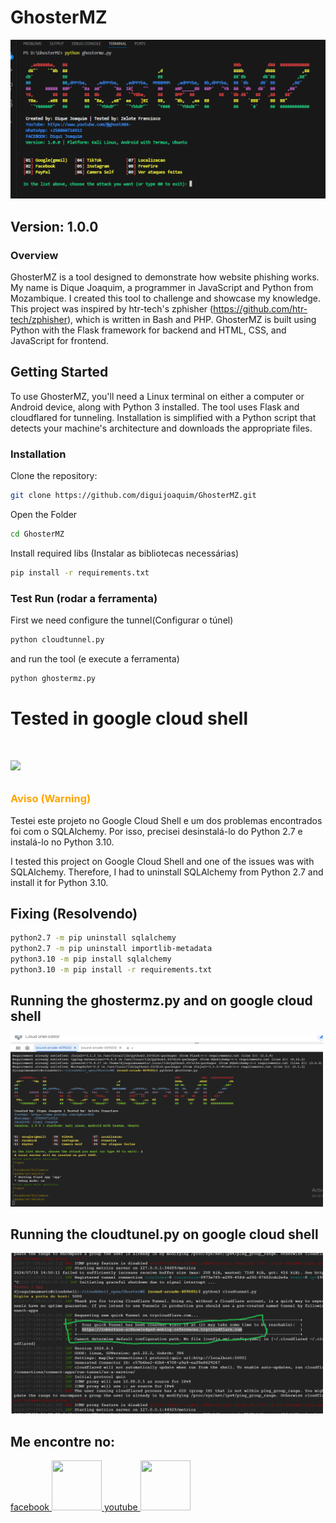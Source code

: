 # GhosterMZ
<img src='/demo/screenshot.png'>

## Version: 1.0.0

### Overview
GhosterMZ is a tool designed to demonstrate how website phishing works. My name is Dique Joaquim, a programmer in JavaScript and Python from Mozambique. I created this tool to challenge and showcase my knowledge. This project was inspired by htr-tech's zphisher (https://github.com/htr-tech/zphisher), which is written in Bash and PHP. GhosterMZ is built using Python with the Flask framework for backend and HTML, CSS, and JavaScript for frontend.

## Getting Started
To use GhosterMZ, you'll need a Linux terminal on either a computer or Android device, along with Python 3 installed. The tool uses Flask and cloudflared for tunneling. Installation is simplified with a Python script that detects your machine's architecture and downloads the appropriate files.

### Installation
Clone the repository:
```bash
git clone https://github.com/diguijoaquim/GhosterMZ.git
```
Open the Folder
```bash
cd GhosterMZ
```
Install required libs (Instalar as bibliotecas necessárias)
```bash
pip install -r requirements.txt
```
### Test Run (rodar a ferramenta)
First we need configure the tunnel(Configurar o túnel)
```bash
python cloudtunnel.py
```
and run the tool (e execute a ferramenta)
```bash
python ghostermz.py
```
<h1>Tested in google cloud shell<h1>
<p align="left">
  <a href="https://ssh.cloud.google.com/cloudshell/editor?cloudshell_git_repo=https://github.com/diguijoaquim/GhosterMZ.git&cloudshell_open_in_editor=README.md" target="_blank">
    <img src="https://gstatic.com/cloudssh/images/open-btn.svg">
  </a>
</p>
<h3 style="color:orange">Aviso (Warning)</h3>
<p>Testei este projeto no Google Cloud Shell e um dos problemas encontrados foi com o SQLAlchemy. Por isso, precisei desinstalá-lo do Python 2.7 e instalá-lo no Python 3.10.</p>

<p>I tested this project on Google Cloud Shell and one of the issues was with SQLAlchemy. Therefore, I had to uninstall SQLAlchemy from Python 2.7 and install it for Python 3.10.</p>
<h2>Fixing (Resolvendo)</h2>

```bash
python2.7 -m pip uninstall sqlalchemy
python2.7 -m pip uninstall importlib-metadata
python3.10 -m pip install sqlalchemy
python3.10 -m pip install -r requirements.txt
```

<h2>Running the ghostermz.py and on google cloud shell</h2>
<img src="/demo/running1.png" alt="Imagem 1" width='500'>
    
<h2>Running the cloudtunel.py on google cloud shell</h2>
<img src="/demo/running.png" alt="Imagem 2" width='500'>


<h2>Me encontre no:</h2>
<a href='https://www.facebook.com/profile.php?id=100091313717660'>
facebook
  <img src='https://scontent-jnb2-1.xx.fbcdn.net/v/t39.30808-6/448274077_389307437456377_8308827626474677469_n.jpg?_nc_cat=108&ccb=1-7&_nc_sid=6ee11a&_nc_eui2=AeFdVMDKAaxZDX_-u-btuQWv1jS3z4zVTi_WNLfPjNVOL4xj8j6UJUxLiPM0SZdaLI6mMCIewY0LQVCaM-V0ziS1&_nc_ohc=8ZnOV7ubqo4Q7kNvgEBpovy&_nc_ht=scontent-jnb2-1.xx&oh=00_AYBN9aLEyUz9GByvuHhMkvo2J6-PMNYPkZLMBvt9wDc9AQ&oe=669F0988' width='80' height='80' label='facebook Dique Joaquim'>
</a>
<a href='https://www.youtube.com/@ghost404-'>
youtube
  <img src='https://yt3.googleusercontent.com/pGY-ybUOED5IcNrKBr0OG9K2CHzHBaA34Fzj8JmJZHJuRzEfkUfzokPQvLG-3CBRx4pBXtjfrQ=s160-c-k-c0x00ffffff-no-rj' width='80' height='80' label='facebook Dique Joaquim'>
</a>
